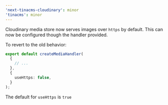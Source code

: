 ```yaml
---
'next-tinacms-cloudinary': minor
'tinacms': minor
---
```



Cloudinary media store now serves images over `https` by default. This can now be configured though the handler provided.

To revert to the old behavior:

```ts
export default createMediaHandler(
  {
    // ...
  },
  {
    useHttps: false,
  }
);
```

The default for `useHttps` is `true`